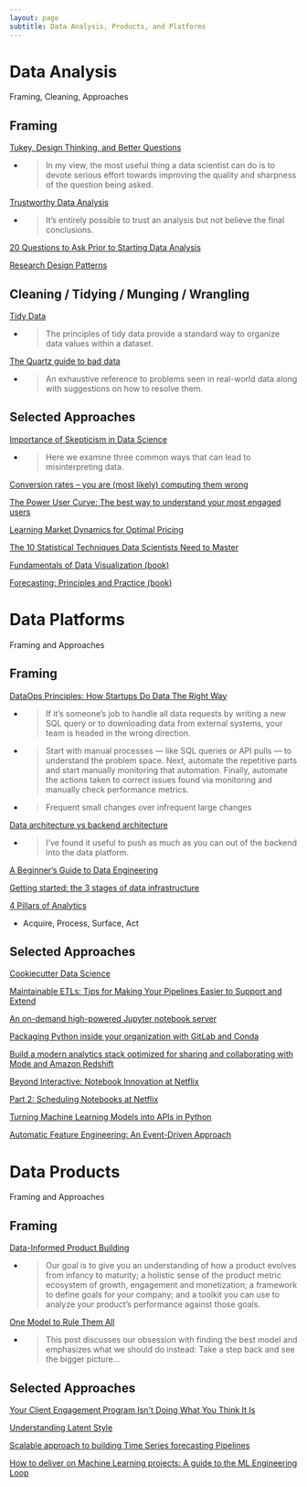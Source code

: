 ```yaml
---
layout: page
subtitle: Data Analysis, Products, and Platforms
---
```


# Data Analysis
Framing, Cleaning, Approaches

## Framing

[Tukey, Design Thinking, and Better Questions](https://simplystatistics.org/2019/04/17/tukey-design-thinking-and-better-questions/)

- > In my view, the most useful thing a data scientist can do is to devote serious effort towards improving the quality and sharpness of the question being asked.

[Trustworthy Data Analysis](https://simplystatistics.org/2018/06/04/trustworthy-data-analysis/)

- > It’s entirely possible to trust an analysis but not believe the final conclusions.

[20 Questions to Ask Prior to Starting Data Analysis](https://towardsdatascience.com/20-questions-to-ask-prior-to-starting-data-analysis-6ec11d6a504b)

[Research Design Patterns](http://pgbovine.net/research-design-patterns.htm)

## Cleaning / Tidying / Munging / Wrangling

[Tidy Data](https://cran.r-project.org/web/packages/tidyr/vignettes/tidy-data.html)

- > The principles of tidy data provide a standard way to organize data values within a dataset.

[The Quartz guide to bad data](https://github.com/Quartz/bad-data-guide)

- > An exhaustive reference to problems seen in real-world data along with suggestions on how to resolve them.

## Selected Approaches

[Importance of Skepticism in Data Science](https://jhu-advdatasci.github.io/2018/lectures/12-being-skeptical.html)

- > Here we examine three common ways that can lead to misinterpreting data.

[Conversion rates – you are (most likely) computing them wrong](https://erikbern.com/2017/05/23/conversion-rates-you-are-most-likely-computing-them-wrong.html)

[The Power User Curve: The best way to understand your most engaged users](https://andrewchen.co/power-user-curve/)

[Learning Market Dynamics for Optimal Pricing](https://medium.com/airbnb-engineering/learning-market-dynamics-for-optimal-pricing-97cffbcc53e3)

[The 10 Statistical Techniques Data Scientists Need to Master](https://medium.com/cracking-the-data-science-interview/the-10-statistical-techniques-data-scientists-need-to-master-1ef6dbd531f7)

[Fundamentals of Data Visualization (book)](https://serialmentor.com/dataviz/index.html)

[Forecasting: Principles and Practice (book)](https://otexts.com/fpp2/)

# Data Platforms
Framing and Approaches

## Framing

[DataOps Principles: How Startups Do Data The Right Way](https://retina.ai/blog/dataops-principles/)

- > If it’s someone’s job to handle all data requests by writing a new SQL query or to downloading data from external systems, your team is headed in the wrong direction.
- > Start with manual processes — like SQL queries or API pulls — to understand the problem space. Next, automate the repetitive parts and start manually monitoring that automation. Finally, automate the actions taken to correct issues found via monitoring and manually check performance metrics.
- > Frequent small changes over infrequent large changes

[Data architecture vs backend architecture](https://erikbern.com/2019/01/10/data-architecture-vs-backend-architecture.html)

- > I’ve found it useful to push as much as you can out of the backend into the data platform.

[A Beginner’s Guide to Data Engineering](https://medium.com/@rchang/a-beginners-guide-to-data-engineering-part-i-4227c5c457d7)

[Getting started: the 3 stages of data infrastructure](https://medium.com/@natekupp/getting-started-the-3-stages-of-data-infrastructure-556dac82e825)

[4 Pillars of Analytics](https://medium.com/analytics-and-data/4-pillars-of-analytics-1ee79e2e5f5f)

- Acquire, Process, Surface, Act

## Selected Approaches

[Cookiecutter Data Science](https://drivendata.github.io/cookiecutter-data-science/)

[Maintainable ETLs: Tips for Making Your Pipelines Easier to Support and Extend](https://multithreaded.stitchfix.com/blog/2019/05/21/maintainable-etls/)

[An on-demand high-powered Jupyter notebook server](https://medium.com/harrys-engineering/an-on-demand-high-powered-jupyter-notebook-server-12ee73d4612a)

[Packaging Python inside your organization with GitLab and Conda](https://stefan.sofa-rockers.org/2019/04/18/python-packaging-gitlab-conda/)

[Build a modern analytics stack optimized for sharing and collaborating with Mode and Amazon Redshift](https://aws.amazon.com/blogs/big-data/build-a-modern-analytics-stack-optimized-for-sharing-and-collaborating-with-mode-and-amazon-redshift/)

[Beyond Interactive: Notebook Innovation at Netflix](https://medium.com/netflix-techblog/notebook-innovation-591ee3221233)

[Part 2: Scheduling Notebooks at Netflix](https://medium.com/netflix-techblog/scheduling-notebooks-348e6c14cfd6)

[Turning Machine Learning Models into APIs in Python](https://www.datacamp.com/community/tutorials/machine-learning-models-api-python)

[Automatic Feature Engineering: An Event-Driven Approach](https://medium.com/data-from-the-trenches/automatic-feature-engineering-an-event-driven-approach-b2ca09d166f)

# Data Products
Framing and Approaches

## Framing

[Data-Informed Product Building](https://medium.com/sequoia-capital/data-informed-product-building-1e509a5c4112)

- > Our goal is to give you an understanding of how a product evolves from infancy to maturity; a holistic sense of the product metric ecosystem of growth, engagement and monetization; a framework to define goals for your company; and a toolkit you can use to analyze your product’s performance against those goals.

[One Model to Rule Them All](https://bentoml.com/posts/2019-04-19-one-model/)

- > This post discusses our obsession with finding the best model and emphasizes what we should do instead: Take a step back and see the bigger picture...

## Selected Approaches

[Your Client Engagement Program Isn't Doing What You Think It Is](https://multithreaded.stitchfix.com/blog/2018/11/08/bandits/)

[Understanding Latent Style](https://multithreaded.stitchfix.com/blog/2018/06/28/latent-style/)

[Scalable approach to building Time Series forecasting Pipelines](https://towardsdatascience.com/scalable-approach-to-building-time-series-forecasting-pipelines-eadfd75b15ff)

[How to deliver on Machine Learning projects: A guide to the ML Engineering Loop](https://blog.insightdatascience.com/how-to-deliver-on-machine-learning-projects-c8d82ce642b0)
